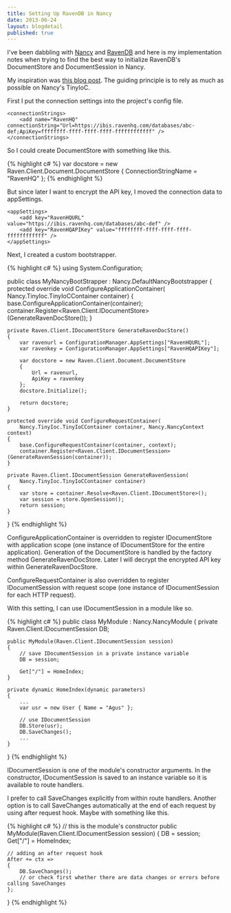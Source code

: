 ```yaml
---
title: Setting Up RavenDB in Nancy
date: 2013-06-24
layout: blogdetail
published: true
---
```


I've been dabbling with [Nancy](http://nancyfx.org/) and [RavenDB](http://ravendb.net/) and here is my implementation notes when trying to find the best way to initialize RavenDB's DocumentStore and DocumentSession in Nancy.

My inspiration was [this blog post](http://www.dvloop.com/effective-ravendb-session-management/). The guiding principle is to rely as much as possible on Nancy's TinyIoC.

First I put the connection settings into the project's config file.

    <connectionStrings>
        <add name="RavenHQ" connectionString="Url=https://ibis.ravenhq.com/databases/abc-def;ApiKey=ffffffff-ffff-ffff-ffff-ffffffffffff" />
    </connectionStrings>

So I could create DocumentStore with something like this.

{% highlight c# %}
var docstore = new Raven.Client.Document.DocumentStore
{
    ConnectionStringName = "RavenHQ"
};
{% endhighlight %}

But since later I want to encrypt the API key, I moved the connection data to appSettings.

    <appSettings>
        <add key="RavenHQURL" value="https://ibis.ravenhq.com/databases/abc-def" />
        <add key="RavenHQAPIKey" value="ffffffff-ffff-ffff-ffff-ffffffffffff" />
    </appSettings>

Next, I created a custom bootstrapper.

{% highlight c# %}
using System.Configuration;

public class MyNancyBootStrapper : Nancy.DefaultNancyBootstrapper
{
    protected override void ConfigureApplicationContainer(
        Nancy.TinyIoc.TinyIoCContainer container)
    {
        base.ConfigureApplicationContainer(container);
        container.Register<Raven.Client.IDocumentStore>(GenerateRavenDocStore());
    }

    private Raven.Client.IDocumentStore GenerateRavenDocStore()
    {
        var ravenurl = ConfigurationManager.AppSettings["RavenHQURL"];
        var ravenkey = ConfigurationManager.AppSettings["RavenHQAPIKey"];

        var docstore = new Raven.Client.Document.DocumentStore
        {
            Url = ravenurl,
            ApiKey = ravenkey
        };
        docstore.Initialize();

        return docstore;
    }

    protected override void ConfigureRequestContainer(
        Nancy.TinyIoc.TinyIoCContainer container, Nancy.NancyContext context)
    {
        base.ConfigureRequestContainer(container, context);
        container.Register<Raven.Client.IDocumentSession>(GenerateRavenSession(container));
    }

    private Raven.Client.IDocumentSession GenerateRavenSession(
        Nancy.TinyIoc.TinyIoCContainer container)
    {
        var store = container.Resolve<Raven.Client.IDocumentStore>();
        var session = store.OpenSession();
        return session;
    }
}
{% endhighlight %}

ConfigureApplicationContainer is overridden to register IDocumentStore with application scope (one instance of IDocumentStore for the entire application). Generation of the DocumentStore is handled by the factory method GenerateRavenDocStore. Later I will decrypt the encrypted API key within GenerateRavenDocStore.

ConfigureRequestContainer is also overridden to register IDocumentSession with request scope (one instance of IDocumentSession for each HTTP request).

With this setting, I can use IDocumentSession in a module like so.

{% highlight c# %}
public class MyModule : Nancy.NancyModule
{
    private Raven.Client.IDocumentSession DB;

    public MyModule(Raven.Client.IDocumentSession session)
    {
        // save IDocumentSession in a private instance variable
        DB = session;
        
        Get["/"] = HomeIndex;
    }

    private dynamic HomeIndex(dynamic parameters)
    {
        ...
        var usr = new User { Name = "Agus" };
        
        // use IDocumentSession
        DB.Store(usr);
        DB.SaveChanges();
        ...
    }
}
{% endhighlight %}

IDocumentSession is one of the module's constructor arguments. In the constructor, IDocumentSession is saved to an instance variable so it is available to route handlers.

I prefer to call SaveChanges explicitly from within route handlers. Another option is to call SaveChanges automatically at the end of each request by using after request hook. Maybe with something like this.

{% highlight c# %}
// this is the module's constructor
public MyModule(Raven.Client.IDocumentSession session)
{
    DB = session;
    Get["/"] = HomeIndex;

    // adding an after request hook
    After += ctx =>
    {
        DB.SaveChanges();
        // or check first whether there are data changes or errors before calling SaveChanges
    };
}
{% endhighlight %}
